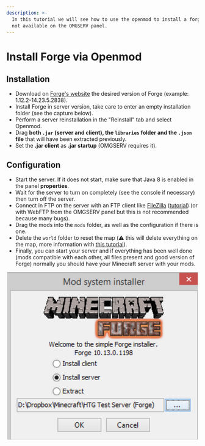```yaml
---
description: >-
  In this tutorial we will see how to use the openmod to install a forge version
  not available on the OMGSERV panel.
---
```


# Install Forge via Openmod

## Installation

* Download on [Forge's website](http://files.minecraftforge.net) the desired version of Forge (example: 1.12.2-14.23.5.2838).
* Install Forge in server version, take care to enter an empty installation folder (see the capture below).
* Perform a server reinstallation in the "Reinstall" tab and select Openmod.
* Drag **both `.jar` (server and client), the `libraries` folder and the `.json` file** that will have been extracted previously.
* Set the **.jar client** as **.jar startup** (OMGSERV requires it).

## Configuration

* Start the server. If it does not start, make sure that Java 8 is enabled in the panel **properties**.
* Wait for the server to turn on completely (see the console if necessary) then turn off the server.
* Connect in FTP on the server with an FTP client like [FileZilla](https://filezilla-project.org/download.php?type=client) ([tutorial](https://www.omgserv.com/en/faq-minecraft/how\_to\_create\_and\_use\_ftp\_acces-86/)) (or with WebFTP from the OMGSERV panel but this is not recommended because many bugs).&#x20;
* Drag the mods into the `mods` folder, as well as the configuration if there is one.
* Delete the `world` folder to reset the map (⚠️ this will delete everything on the map, more information with [this tutorial](https://docs.idelya-network.fr/minecraft/dois-je-supprimer-mon-monde)).
* Finally, you can start your server and if everything has been well done (mods compatible with each other, all files present and good version of Forge) normally you should have your Minecraft server with your mods.

<div align="center">

<img src="../.gitbook/assets/small_capture_d_ecran_2021_01_13_a_14_26_55_49c6053892.png" alt="">

</div>
